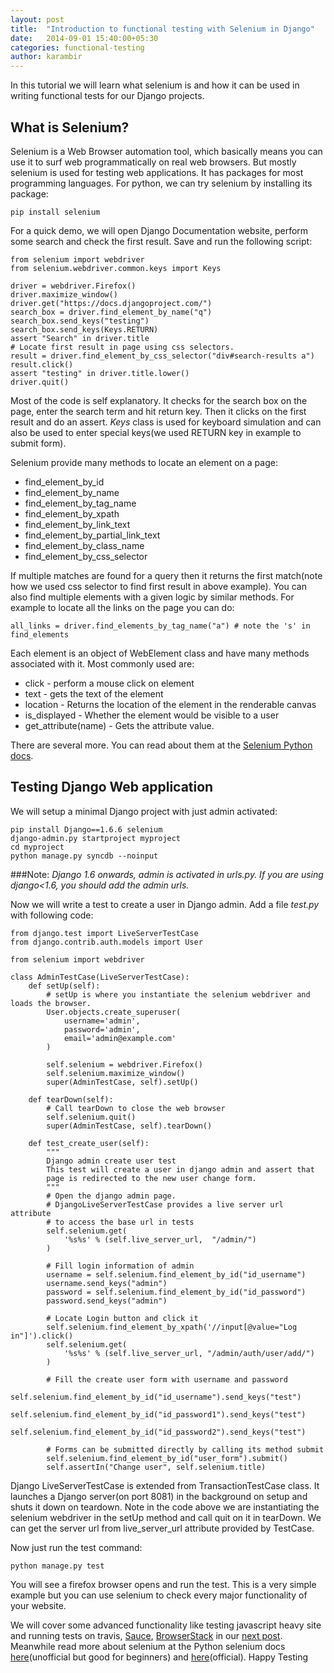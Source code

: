 ```yaml
---
layout: post
title:  "Introduction to functional testing with Selenium in Django"
date:   2014-09-01 15:40:00+05:30
categories: functional-testing
author: karambir
---
```

In this tutorial we will learn what selenium is and how it can be used in writing functional tests for our Django projects.

What is Selenium?
----------------
Selenium is a Web Browser automation tool, which basically means you can use it to surf web programmatically on real web browsers. But mostly selenium is used for testing web applications. It has packages for most programming languages. For python, we can try selenium by installing its package:

    pip install selenium

For a quick demo, we will open Django Documentation website, perform some search and check the first result. Save and run the following script:

    from selenium import webdriver
    from selenium.webdriver.common.keys import Keys

    driver = webdriver.Firefox()
    driver.maximize_window()
    driver.get("https://docs.djangoproject.com/")
    search_box = driver.find_element_by_name("q")
    search_box.send_keys("testing")
    search_box.send_keys(Keys.RETURN)
    assert "Search" in driver.title
    # Locate first result in page using css selectors.
    result = driver.find_element_by_css_selector("div#search-results a")
    result.click()
    assert "testing" in driver.title.lower()
    driver.quit()

Most of the code is self explanatory. It checks for the search box on the page, enter the search term and hit return key. Then it clicks on the first result and do an assert. *Keys* class is used for keyboard simulation and can also be used to enter special keys(we used RETURN key in example to submit form).

Selenium provide many methods to locate an element on a page:

+ find_element_by_id
+ find_element_by_name
+ find_element_by_tag_name
+ find_element_by_xpath
+ find_element_by_link_text
+ find_element_by_partial_link_text
+ find_element_by_class_name
+ find_element_by_css_selector

If multiple matches are found for a query then it returns the first match(note how we used css selector to find first result in above example). You can also find multiple elements with a given logic by similar methods. For example to locate all the links on the page you can do:

    all_links = driver.find_elements_by_tag_name("a") # note the 's' in find_elements

Each element is an object of WebElement class and have many methods associated with it. Most commonly used are:

+ click - perform a mouse click on element
+ text - gets the text of the element
+ location - Returns the location of the element in the renderable canvas
+ is_displayed - Whether the element would be visible to a user
+ get_attribute(name) - Gets the attribute value.

There are several more. You can read about them at the [Selenium Python docs](http://selenium.googlecode.com/svn/trunk/docs/api/py/webdriver_remote/selenium.webdriver.remote.webelement.html).

Testing Django Web application
---------------------

We will setup a minimal Django project with just admin activated:

    pip install Django==1.6.6 selenium
    django-admin.py startproject myproject
    cd myproject
    python manage.py syncdb --noinput

###Note:
*Django 1.6 onwards, admin is activated in urls.py. If you are using django<1.6, you should add the admin urls.*

Now we will write a test to create a user in Django admin. Add a file *test.py* with following code:

    from django.test import LiveServerTestCase
    from django.contrib.auth.models import User

    from selenium import webdriver

    class AdminTestCase(LiveServerTestCase):
        def setUp(self):
            # setUp is where you instantiate the selenium webdriver and loads the browser.
            User.objects.create_superuser(
                username='admin',
                password='admin',
                email='admin@example.com'
            )

            self.selenium = webdriver.Firefox()
            self.selenium.maximize_window()
            super(AdminTestCase, self).setUp()

        def tearDown(self):
            # Call tearDown to close the web browser
            self.selenium.quit()
            super(AdminTestCase, self).tearDown()

        def test_create_user(self):
            """
            Django admin create user test
            This test will create a user in django admin and assert that
            page is redirected to the new user change form.
            """
            # Open the django admin page.
            # DjangoLiveServerTestCase provides a live server url attribute
            # to access the base url in tests
            self.selenium.get(
                '%s%s' % (self.live_server_url,  "/admin/")
            )

            # Fill login information of admin
            username = self.selenium.find_element_by_id("id_username")
            username.send_keys("admin")
            password = self.selenium.find_element_by_id("id_password")
            password.send_keys("admin")

            # Locate Login button and click it
            self.selenium.find_element_by_xpath('//input[@value="Log in"]').click()
            self.selenium.get(
                '%s%s' % (self.live_server_url, "/admin/auth/user/add/")
            )

            # Fill the create user form with username and password
            self.selenium.find_element_by_id("id_username").send_keys("test")
            self.selenium.find_element_by_id("id_password1").send_keys("test")
            self.selenium.find_element_by_id("id_password2").send_keys("test")

            # Forms can be submitted directly by calling its method submit
            self.selenium.find_element_by_id("user_form").submit()
            self.assertIn("Change user", self.selenium.title)

Django LiveServerTestCase is extended from TransactionTestCase class. It launches a Django server(on port 8081) in the background on setup and shuts it down on teardown. Note in the code above we are instantiating the selenium webdriver in the setUp method and call quit on it in tearDown. We can get the server url from live_server_url attribute provided by TestCase.

Now just run the test command:

    python manage.py test

You will see a firefox browser opens and run the test. This is a very simple example but you can use selenium to check every major functionality of your website.

We will cover some advanced functionality like testing javascript heavy site and running tests on travis, [Sauce](https://saucelabs.com), [BrowserStack](https://www.browserstack.com) in our [next post](http://agiliq.com/blog/2014/09/advanced-functional-testing-with-selenium/). Meanwhile read more about selenium at the Python selenium docs [here](http://selenium-python.readthedocs.org/index.html)(unofficial but good for beginners) and [here](http://selenium.googlecode.com/svn/trunk/docs/api/py/index.html)(official). Happy Testing


